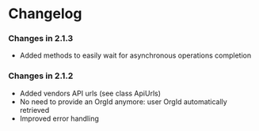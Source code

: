 # Changelog

### Changes in 2.1.3

* Added methods to easily wait for asynchronous operations completion

### Changes in 2.1.2

* Added vendors API urls (see class ApiUrls)
* No need to provide an OrgId anymore: user OrgId automatically retrieved
* Improved error handling
